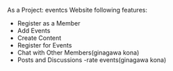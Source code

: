 As a Project:
eventcs Website  following features:
- Register as a Member
- Add Events
- Create Content
- Register for Events
- Chat with Other Members(ginagawa kona)
- Posts and Discussions
-rate events(ginagawa kona)
